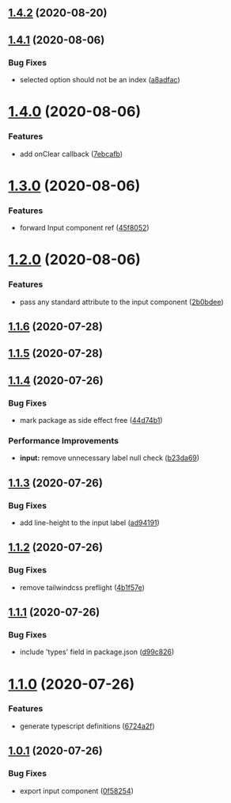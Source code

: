 ## [1.4.2](https://github.com/wtchnm/react-suggester/compare/v1.4.1...v1.4.2) (2020-08-20)

## [1.4.1](https://github.com/wtchnm/react-suggester/compare/v1.4.0...v1.4.1) (2020-08-06)


### Bug Fixes

* selected option should not be an index ([a8adfac](https://github.com/wtchnm/react-suggester/commit/a8adfac299e443b4ffa8134882c824cfeb5307fb))

# [1.4.0](https://github.com/wtchnm/react-suggester/compare/v1.3.0...v1.4.0) (2020-08-06)


### Features

* add onClear callback ([7ebcafb](https://github.com/wtchnm/react-suggester/commit/7ebcafbdbd6679750a4532ea4adcf0274157fb86))

# [1.3.0](https://github.com/wtchnm/react-suggester/compare/v1.2.0...v1.3.0) (2020-08-06)


### Features

* forward Input component ref ([45f8052](https://github.com/wtchnm/react-suggester/commit/45f805278cf34ad08c7cc795da26a17b51cdb1f6))

# [1.2.0](https://github.com/wtchnm/react-suggester/compare/v1.1.6...v1.2.0) (2020-08-06)


### Features

* pass any standard attribute to the input component ([2b0bdee](https://github.com/wtchnm/react-suggester/commit/2b0bdee6ae049faf2fb9d3710340cb104420747b))

## [1.1.6](https://github.com/wtchnm/react-suggester/compare/v1.1.5...v1.1.6) (2020-07-28)

## [1.1.5](https://github.com/wtchnm/react-suggester/compare/v1.1.4...v1.1.5) (2020-07-28)

## [1.1.4](https://github.com/wtchnm/react-suggester/compare/v1.1.3...v1.1.4) (2020-07-26)


### Bug Fixes

* mark package as side effect free ([44d74b1](https://github.com/wtchnm/react-suggester/commit/44d74b1ff7c32d5029acb1079d2b776f83d77754))


### Performance Improvements

* **input:** remove unnecessary label null check ([b23da69](https://github.com/wtchnm/react-suggester/commit/b23da691156c00eb5f8be16e5592f422eb373d14))

## [1.1.3](https://github.com/wtchnm/react-suggester/compare/v1.1.2...v1.1.3) (2020-07-26)


### Bug Fixes

* add line-height to the input label ([ad94191](https://github.com/wtchnm/react-suggester/commit/ad94191c32a22bc5e20c741af781f9ccbe924414))

## [1.1.2](https://github.com/wtchnm/react-suggester/compare/v1.1.1...v1.1.2) (2020-07-26)


### Bug Fixes

* remove tailwindcss preflight ([4b1f57e](https://github.com/wtchnm/react-suggester/commit/4b1f57eb6175d5d74816e521927b8f734002fc2b))

## [1.1.1](https://github.com/wtchnm/react-suggester/compare/v1.1.0...v1.1.1) (2020-07-26)


### Bug Fixes

* include 'types' field in package.json ([d99c826](https://github.com/wtchnm/react-suggester/commit/d99c82687bc11bfd1f1cfdd773044d615261937c))

# [1.1.0](https://github.com/wtchnm/react-suggester/compare/v1.0.1...v1.1.0) (2020-07-26)


### Features

* generate typescript definitions ([6724a2f](https://github.com/wtchnm/react-suggester/commit/6724a2fc07943eb7c68317c42f75e9cfeddd955c))

## [1.0.1](https://github.com/wtchnm/react-suggester/compare/v1.0.0...v1.0.1) (2020-07-26)


### Bug Fixes

* export input component ([0f58254](https://github.com/wtchnm/react-suggester/commit/0f582547f3c12c231ad1b11057234e8a60fcde53))
